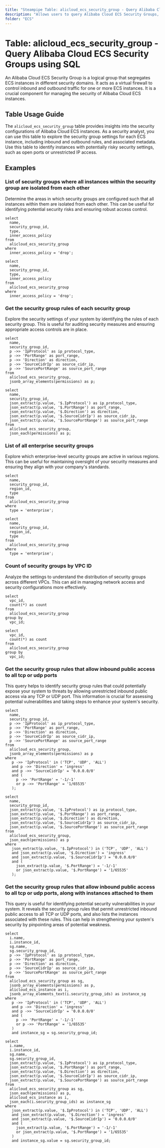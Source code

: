 ```yaml
---
title: "Steampipe Table: alicloud_ecs_security_group - Query Alibaba Cloud ECS Security Groups using SQL"
description: "Allows users to query Alibaba Cloud ECS Security Groups, providing insights into the security settings of Elastic Compute Service (ECS) instances."
folder: "ECS"
---
```


# Table: alicloud_ecs_security_group - Query Alibaba Cloud ECS Security Groups using SQL

An Alibaba Cloud ECS Security Group is a logical group that segregates ECS instances in different security domains. It acts as a virtual firewall to control inbound and outbound traffic for one or more ECS instances. It is a crucial component for managing the security of Alibaba Cloud ECS instances.

## Table Usage Guide

The `alicloud_ecs_security_group` table provides insights into the security configurations of Alibaba Cloud ECS instances. As a security analyst, you can use this table to explore the security group settings for each ECS instance, including inbound and outbound rules, and associated metadata. Use this table to identify instances with potentially risky security settings, such as open ports or unrestricted IP access.

## Examples

### List of security groups where all instances within the security group are isolated from each other
Determine the areas in which security groups are configured such that all instances within them are isolated from each other. This can be useful for identifying potential security risks and ensuring robust access control.

```sql+postgres
select
  name,
  security_group_id,
  type,
  inner_access_policy
from
  alicloud_ecs_security_group
where
  inner_access_policy = 'drop';
```

```sql+sqlite
select
  name,
  security_group_id,
  type,
  inner_access_policy
from
  alicloud_ecs_security_group
where
  inner_access_policy = 'drop';
```


### Get the security group rules of each security group
Explore the security settings of your system by identifying the rules of each security group. This is useful for auditing security measures and ensuring appropriate access controls are in place.

```sql+postgres
select
  name,
  security_group_id,
  p ->> 'IpProtocol' as ip_protocol_type,
  p ->> 'PortRange' as port_range,
  p ->> 'Direction' as direction,
  p ->> 'SourceCidrIp' as source_cidr_ip,
  p ->> 'SourcePortRange' as source_port_range
from
  alicloud_ecs_security_group,
  jsonb_array_elements(permissions) as p;
```

```sql+sqlite
select
  name,
  security_group_id,
  json_extract(p.value, '$.IpProtocol') as ip_protocol_type,
  json_extract(p.value, '$.PortRange') as port_range,
  json_extract(p.value, '$.Direction') as direction,
  json_extract(p.value, '$.SourceCidrIp') as source_cidr_ip,
  json_extract(p.value, '$.SourcePortRange') as source_port_range
from
  alicloud_ecs_security_group,
  json_each(permissions) as p;
```


### List of all enterprise security groups
Explore which enterprise-level security groups are active in various regions. This can be useful for maintaining oversight of your security measures and ensuring they align with your company's standards.

```sql+postgres
select
  name,
  security_group_id,
  region_id,
  type
from
  alicloud_ecs_security_group
where
  type = 'enterprise';
```

```sql+sqlite
select
  name,
  security_group_id,
  region_id,
  type
from
  alicloud_ecs_security_group
where
  type = 'enterprise';
```


### Count of security groups by VPC ID
Analyze the settings to understand the distribution of security groups across different VPCs. This can aid in managing network access and security configurations more effectively.

```sql+postgres
select
  vpc_id,
  count(*) as count
from
  alicloud_ecs_security_group
group by
  vpc_id;
```

```sql+sqlite
select
  vpc_id,
  count(*) as count
from
  alicloud_ecs_security_group
group by
  vpc_id;
```


### Get the security group rules that allow inbound public access to all tcp or udp ports
This query helps to identify security group rules that could potentially expose your system to threats by allowing unrestricted inbound public access via any TCP or UDP port. This information is crucial for assessing potential vulnerabilities and taking steps to enhance your system's security.

```sql+postgres
select
  name,
  security_group_id,
  p ->> 'IpProtocol' as ip_protocol_type,
  p ->> 'PortRange' as port_range,
  p ->> 'Direction' as direction,
  p ->> 'SourceCidrIp' as source_cidr_ip,
  p ->> 'SourcePortRange' as source_port_range
from
  alicloud_ecs_security_group,
  jsonb_array_elements(permissions) as p
where 
   p ->> 'IpProtocol' in ('TCP', 'UDP', 'ALL') 
   and p ->> 'Direction' = 'ingress'
   and p ->> 'SourceCidrIp' = '0.0.0.0/0'
   and (
     p ->> 'PortRange' = '-1/-1'
     or p ->> 'PortRange' = '1/65535'
   );
```

```sql+sqlite
select
  name,
  security_group_id,
  json_extract(p.value, '$.IpProtocol') as ip_protocol_type,
  json_extract(p.value, '$.PortRange') as port_range,
  json_extract(p.value, '$.Direction') as direction,
  json_extract(p.value, '$.SourceCidrIp') as source_cidr_ip,
  json_extract(p.value, '$.SourcePortRange') as source_port_range
from
  alicloud_ecs_security_group,
  json_each(permissions) as p
where 
   json_extract(p.value, '$.IpProtocol') in ('TCP', 'UDP', 'ALL') 
   and json_extract(p.value, '$.Direction') = 'ingress'
   and json_extract(p.value, '$.SourceCidrIp') = '0.0.0.0/0'
   and (
     json_extract(p.value, '$.PortRange') = '-1/-1'
     or json_extract(p.value, '$.PortRange') = '1/65535'
   );
```

### Get the security group rules that allow inbound public access to all tcp or udp ports, along with instances attached to them
This query is useful for identifying potential security vulnerabilities in your system. It reveals the security group rules that permit unrestricted inbound public access to all TCP or UDP ports, and also lists the instances associated with these rules. This can help in strengthening your system's security by pinpointing areas of potential weakness.

```sql+postgres
select
  i.name,
  i.instance_id,
  sg.name,
  sg.security_group_id,
  p ->> 'IpProtocol' as ip_protocol_type,
  p ->> 'PortRange' as port_range,
  p ->> 'Direction' as direction,
  p ->> 'SourceCidrIp' as source_cidr_ip,
  p ->> 'SourcePortRange' as source_port_range
from
  alicloud_ecs_security_group as sg,
  jsonb_array_elements(permissions) as p,
  alicloud_ecs_instance as i,
  jsonb_array_elements_text(i.security_group_ids) as instance_sg
where 
   p ->> 'IpProtocol' in ('TCP', 'UDP', 'ALL') 
   and p ->> 'Direction' = 'ingress'
   and p ->> 'SourceCidrIp' = '0.0.0.0/0'
   and (
     p ->> 'PortRange' = '-1/-1'
     or p ->> 'PortRange' = '1/65535'
   )
   and instance_sg = sg.security_group_id;
```

```sql+sqlite
select
  i.name,
  i.instance_id,
  sg.name,
  sg.security_group_id,
  json_extract(p.value, '$.IpProtocol') as ip_protocol_type,
  json_extract(p.value, '$.PortRange') as port_range,
  json_extract(p.value, '$.Direction') as direction,
  json_extract(p.value, '$.SourceCidrIp') as source_cidr_ip,
  json_extract(p.value, '$.SourcePortRange') as source_port_range
from
  alicloud_ecs_security_group as sg,
  json_each(permissions) as p,
  alicloud_ecs_instance as i,
  json_each(i.security_group_ids) as instance_sg
where 
   json_extract(p.value, '$.IpProtocol') in ('TCP', 'UDP', 'ALL') 
   and json_extract(p.value, '$.Direction') = 'ingress'
   and json_extract(p.value, '$.SourceCidrIp') = '0.0.0.0/0'
   and (
     json_extract(p.value, '$.PortRange') = '-1/-1'
     or json_extract(p.value, '$.PortRange') = '1/65535'
   )
   and instance_sg.value = sg.security_group_id;
```
